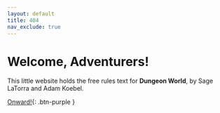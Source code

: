 ```yaml
---
layout: default
title: 404
nav_exclude: true
---
```


# Welcome, Adventurers!

This little website holds the free rules text for **Dungeon World**, by Sage LaTorra and Adam Koebel. 

[Onward!](https://elstiko.github.io/Dungeon-World/docs/Playing/){: .btn-purple }

